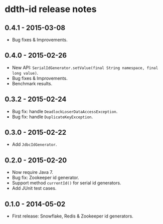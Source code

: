 ddth-id release notes
=====================

0.4.1 - 2015-03-08
------------------
- Bug fixes & Improvements.


0.4.0 - 2015-02-26
------------------
- New API: `SerialIdGenerator.setValue(final String namespace, final long value)`.
- Bug fixes & Improvements.
- Benchmark results.


0.3.2 - 2015-02-24
------------------
- Bug fix: handle `DeadlockLoserDataAccessException`.
- Bug fix: handle `DuplicateKeyException`.


0.3.0 - 2015-02-22
------------------
- Add `JdbcIdGenerator`.


0.2.0 - 2015-02-20
------------------
- Now require Java 7.
- Bug fix: Zookeeper id generator.
- Support method `currentId()` for serial id generators.
- Add JUnit test cases.


0.1.0 - 2014-05-02
------------------
- First release: Snowflake, Redis & Zookeeper id generators.
